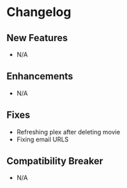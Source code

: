 # Changelog

## New Features

- N/A

## Enhancements

- N/A

## Fixes

- Refreshing plex after deleting movie
- Fixing email URLS

## Compatibility Breaker

- N/A
